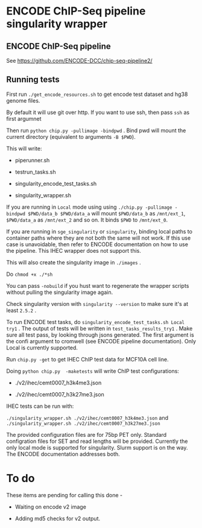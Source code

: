 # ENCODE ChIP-Seq pipeline singularity wrapper

## ENCODE ChIP-Seq pipeline

See https://github.com/ENCODE-DCC/chip-seq-pipeline2/


## Running tests

First run `./get_encode_resources.sh` to get encode test dataset and hg38 genome files. 

By default it will use git over http. If you want to use ssh, then pass `ssh` as first argumnet

Then run `python chip.py -pullimage -bindpwd` . Bind pwd will mount the current directory (equivalent to arguments `-B $PWD`). 

This will write:

* piperunner.sh

* testrun_tasks.sh

* singularity_encode_test_tasks.sh

* singularity_wrapper.sh

If you are running in `Local` mode using using `./chip.py -pullimage -bindpwd $PWD/data_b $PWD/data_a` will mount `$PWD/data_b` as `/mnt/ext_1`, `$PWD/data_a` as `/mnt/ext_2` and so on. It binds `$PWD` to `/mnt/ext_0`.  

If you are running in `sge_singularity` or `singularity`, binding local paths to container paths where they are not both the same will not work. If this use case is unavoidable, then refer to ENCODE documentation on how to use the pipeline. This IHEC wrapper does not support this.  

This will also create the singularity image in `./images` .

Do `chmod +x ./*sh`

You can pass `-nobuild` if you hust want to regenerate the wrapper scripts without pulling the singularity image again. 

Check singularity version with `singularity --version` to make sure it's at least `2.5.2` .

To run ENCODE test tasks, do `singularity_encode_test_tasks.sh Local try1` . The output of tests will be written in `test_tasks_results_try1` . Make sure all test pass, by looking through jsons generated. The first argument is the confi argument to cromwell (see ENCODE pipeline documentation). Only Local is currently supported.

Run `chip.py -get` to get IHEC ChIP test data for MCF10A cell line. 

Doing `python chip.py  -maketests` will write ChIP test configurations:

* ./v2/ihec/cemt0007_h3k4me3.json

* ./v2/ihec/cemt0007_h3k27me3.json

IHEC tests can be run with:

`./singularity_wrapper.sh ./v2/ihec/cemt0007_h3k4me3.json` and `./singularity_wrapper.sh ./v2/ihec/cemt0007_h3k27me3.json` 

The provided configuration files are for 75bp PET only. Standard configration files for SET and read lengths will be provided. Currently the only local mode is supported for singularity. Slurm support is on the way. The ENCODE documentation addresses both. 


# To do

These items are pending for calling this done - 

* Waiting on encode v2 image

* Adding md5 checks for v2 output. 








